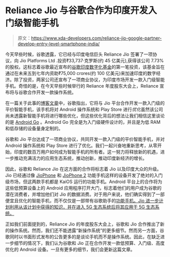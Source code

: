 # Reliance Jio 与谷歌合作为印度开发入门级智能手机

> 原文：<https://www.xda-developers.com/reliance-jio-google-partner-develop-entry-level-smartphone-india/>

今天早些时候，谷歌透露，它已经与印度电信巨头 Reliance Jio 签署了一项协议，向 Jio Platforms Ltd .投资₹33,737·克罗斯(约 45 亿美元),获得该公司 7.73%的股权。这标志着谷歌最近宣布的[谷歌印度数字化基金](https://india.googleblog.com/2020/07/google-for-india-2020-announcements.html)的第一笔投资，该基金旨在通过在未来五到七年内资助₹75,000 crores(约 100 亿美元)来加速印度的数字经济。除了投资，两家公司还宣布了一项商业协议，为印度市场开发一款入门级智能手机。奇怪的是，在今天早些时候举行的 Reliance 年度股东大会上，Reliance 宣布将与谷歌合作开发一款操作系统。

在一篇关于此事的[博客文章](https://blog.google/around-the-globe/google-asia/bringing-internet-access-millions-more-indians-jio)中，谷歌指出，它将与 Jio 平台合作开发一款入门级的平价智能手机，该手机将对 Android 操作系统和 Play Store 进行*优化*虽然该公司尚未透露新智能手机将进行哪些优化，但这些优化背后的想法让我们相信这里谈论的是 [Android Go](https://www.xda-developers.com/android-go-optimizes-android-o-to-run-on-low-end-devices/) 。Android Go 完全是为入门级硬件设计的，并且是为低 RAM 和低存储的设备量身定制的。

谷歌和 Jio 平台达成了一项商业协议，共同开发一款入门级的平价智能手机，并对 Android 操作系统和 Play Store 进行了优化。我们一起兴奋地重新思考，从零开始，印度的数百万用户如何成为智能手机的所有者。这一努力将释放新的机遇，进一步推动充满活力的应用生态系统，推动创新，推动印度新经济的增长。

因此，谷歌和 Reliance Jio 在这方面的合作将标志着 Jio 以及印度大众的升级。Jio 已经通过像 [JioPhone](https://www.xda-developers.com/reliance-jiophone-google-assistant/) 和 [JioPhone 2](https://www.xda-developers.com/reliance-jiophone-2-jio-gigafiber/) 功能手机这样的设备开发了绝对的入门级市场，但这两款手机都是 KaiOS 运行的功能手机。Android 平台上的合作将为这些低预算设备上的 Android 应用程序打开大门，标志着他们的用户成为谷歌的潜在消费者，并增加他们对 Jio 的数据消费。对于用户来说，他们确实得到了一部便宜且优化的智能手机，而不仅仅是一部带有谷歌助手的[功能手机。Jio 进一步计划利用从该计划中获得的知识，并在进入 5G 生态系统后将其应用于 5G 生态系统。](https://www.xda-developers.com/reliance-jiophone-google-assistant/)

正如我们前面提到的，Reliance Jio 的年度股东大会上，谷歌和 Jio 合作推出了新的操作系统。然而，我们还不能透露“新操作系统”的更多细节。然而另一方面，谷歌同时以书面形式发布的公告更多的是谈论手机而不是操作系统。因此，在缺乏进一步细节的情况下，我们认为谷歌和 Jio 正在合作开发一款低预算、入门级、高度优化的 Android 设备。一旦有更多的细节，我们会更新这篇文章。
